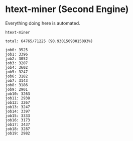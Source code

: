 # htext-miner (Second Engine)

Everything doing here is automated.

```
htext-miner

total: 64765/71225 (90.93015093015093%)

job0: 3525
job1: 3396
job2: 3052
job3: 3207
job4: 3602
job5: 3247
job6: 3182
job7: 3143
job8: 3186
job9: 2901
job10: 3263
job11: 2938
job12: 3267
job13: 3247
job14: 3397
job15: 3333
job16: 3173
job17: 3437
job18: 3287
job19: 2982
```